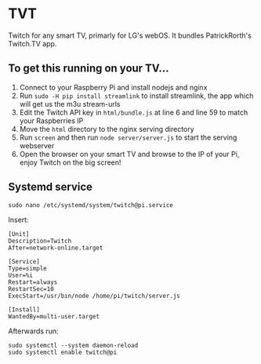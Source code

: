 # TVT
Twitch for any smart TV, primarly for LG's webOS. It bundles PatrickRorth's Twitch.TV app.

## To get this running on your TV...
1. Connect to your Raspberry Pi and install nodejs and nginx
2. Run `sudo -H pip install streamlink` to install streamlink, the app which will get us the m3u stream-urls
3. Edit the Twitch API key in `html/bundle.js` at line 6 and line 59 to match your Raspberries IP
4. Move the `html` directory to the nginx serving directory
5. Run `screen` and then run `node server/server.js` to start the serving webserver
6. Open the browser on your smart TV and browse to the IP of your Pi, enjoy Twitch on the big screen!

## Systemd service

`sudo nano /etc/systemd/system/twitch@pi.service`

Insert:

```
[Unit]
Description=Twitch
After=network-online.target

[Service]
Type=simple
User=%i
Restart=always
RestartSec=10
ExecStart=/usr/bin/node /home/pi/twitch/server.js

[Install]
WantedBy=multi-user.target
```

Afterwards run:
```
sudo systemctl --system daemon-reload
sudo systemctl enable twitch@pi
```
